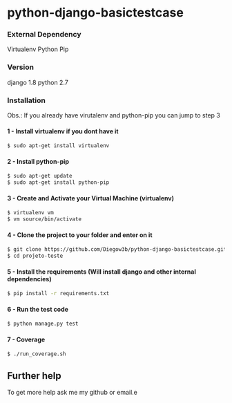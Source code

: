 # python-django-basictestcase

### External Dependency
Virtualenv
Python Pip
### Version
django 1.8
python 2.7

### Installation
Obs.: If you already have virutalenv and python-pip you can jump to step 3
#### 1 - Install virtualenv if you dont have it
```sh
$ sudo apt-get install virtualenv
```
#### 2 - Install python-pip
```sh
$ sudo apt-get update
$ sudo apt-get install python-pip
```
#### 3 - Create and Activate your Virtual Machine (virtualenv)
```sh
$ virtualenv vm
$ vm source/bin/activate
```
#### 4 - Clone the project to your folder and enter on it
```sh
$ git clone https://github.com/Diegow3b/python-django-basictestcase.git
$ cd projeto-teste
```
#### 5 - Install the requirements (Will install django and other internal dependencies)
```sh
$ pip install -r requirements.txt
```
#### 6 - Run the test code
```sh
$ python manage.py test
```
#### 7 - Coverage
```sh
$ ./run_coverage.sh
```

## Further help

To get more help ask me my github or email.e
